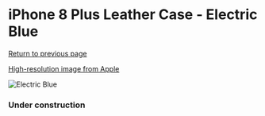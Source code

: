 # iPhone 8 Plus Leather Case - Electric Blue

[Return to previous page](/iphone_7)

[High-resolution image from Apple](https://store.storeimages.cdn-apple.com/8756/as-images.apple.com/is/MRG92?wid=4500&hei=4500&fmt=png)

<div style="width: 384px"><img src="/everyphone/MRG92.png" alt="Electric Blue"></div>

### Under construction
